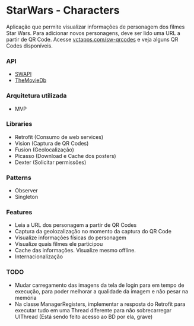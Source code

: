# StarWars - Characters #

Aplicação que permite visualizar informações de personagem dos filmes Star Wars.
Para adicionar novos personagens, deve ser lido uma URL a partir de QR Code.
Acesse [vctapps.com/sw-qrcodes](http://www.vctapps.com/sw-qrcodes/) e veja alguns QR Codes disponíveis.

### API ###

* [SWAPI](http://swapi.co/)
* [TheMovieDb](https://www.themoviedb.org/documentation/api)

### Arquitetura utilizada ###

* MVP

### Libraries ###

* Retrofit (Consumo de web services)
* Vision (Captura de QR Codes)
* Fusion (Geolocalização)
* Picasso (Download e Cache dos posters)
* Dexter (Solicitar permissões)

### Patterns ###

* Observer
* Singleton

### Features ###

* Leia a URL dos personagem a partir de QR Codes
* Captura da geolozalização no momento da captura do QR Code
* Visualize informações físicas do personagem
* Visualize quais filmes ele participou
* Cache das informações. Visualize mesmo offline.
* Internacionalização

### TODO ###

* Mudar carregamento das imagens da tela de login para em tempo de execução, para poder melhorar a qualidade da imagem e não pesar na memória
* Na classe ManagerRegisters, implementar a resposta do Retrofit para executar tudo em uma Thread diferente para não sobrecarregar UIThread (Está sendo feito acesso ao BD por ela, grave)
